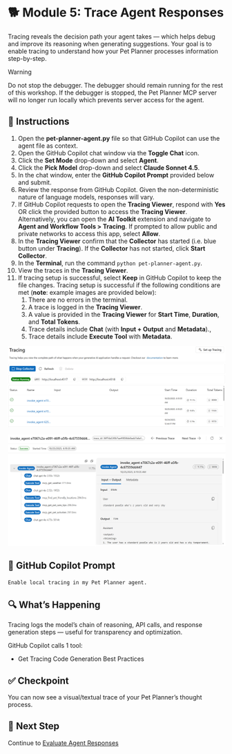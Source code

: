 # 🐕 Module 5: Trace Agent Responses

Tracing reveals the decision path your agent takes — which helps debug and improve its reasoning when generating suggestions. Your goal is to enable tracing to understand how your Pet Planner processes information step-by-step.

> [!WARNING]
>Do not stop the debugger. The debugger should remain running for the rest of this workshop. If the debugger is stopped, the Pet Planner MCP server will no longer run locally which prevents server access for the agent.

## 🧩 Instructions

1. Open the **pet-planner-agent.py** file so that GitHub Copilot can use the agent file as context.
1. Open the GitHub Copilot chat window via the **Toggle Chat** icon.
1. Click the **Set Mode** drop-down and select **Agent**.
1. Click the **Pick Model** drop-down and select **Claude Sonnet 4.5**.
1. In the chat window, enter the **GitHub Copilot Prompt** provided below and submit.
1. Review the response from GitHub Copilot. Given the non-deterministic nature of language models, responses will vary.
1. If GitHub Copilot requests to open the **Tracing Viewer**, respond with **Yes** OR click the provided button to access the **Tracing Viewer**. Alternatively, you can open the **AI Toolkit** extension and navigate to **Agent and Workflow Tools > Tracing**. If prompted to allow public and private networks to access this app, select **Allow**.
1. In the **Tracing Viewer** confirm that the **Collector** has started (i.e. blue button under **Tracing**). If the **Collector** has not started, click **Start Collector**.
1. In the **Terminal**, run the command `python pet-planner-agent.py`.
1. View the traces in the **Tracing Viewer**.
1. If tracing setup is successful, select **Keep** in GitHub Copilot to keep the file changes. Tracing setup is successful if the following conditions are met (**note**: example images are provided below):
    1. There are no errors in the terminal.
    1. A trace is logged in the **Tracing Viewer**.
    1. A value is provided in the **Tracing Viewer** for **Start Time**, **Duration**, and **Total Tokens**.
    1. Trace details include **Chat** (with **Input + Output** and **Metadata**).,
    1. Trace details include **Execute Tool** with **Metadata**.

![A screenshot of the Tracing Viewer with traces successfully logged.](../Images/tracing-viewer.png)

![A screenshot of a trace detail within the Tracing Viewer.](../Images/trace-details.png)

## 💬 GitHub Copilot Prompt

`Enable local tracing in my Pet Planner agent.`

## 🔍 What’s Happening

Tracing logs the model’s chain of reasoning, API calls, and response generation steps — useful for transparency and optimization.

GitHub Copilot calls 1 tool:

- Get Tracing Code Generation Best Practices

## ✅ Checkpoint

You can now see a visual/textual trace of your Pet Planner’s thought process.

## 🐾 Next Step

Continue to [Evaluate Agent Responses](/Workshops/PetPlanner/Modules/06-evaluate-agent-responses.md)
